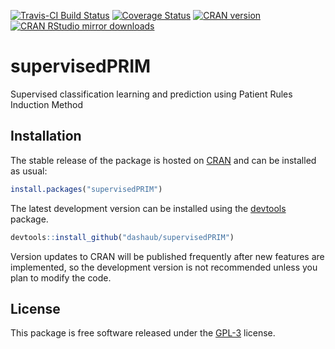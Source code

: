 [![Travis-CI Build Status](https://travis-ci.org/dashaub/supervisedPRIM.svg?branch=master)](https://travis-ci.org/dashaub/supervisedPRIM)
[![Coverage Status](https://coveralls.io/repos/github/dashaub/supervisedPRIM/badge.svg?branch=master)](https://coveralls.io/github/dashaub/supervisedPRIM?branch=master)
[![CRAN version](http://www.r-pkg.org/badges/version/supervisedPRIM)](http://www.r-pkg.org/pkg/supervisedPRIM)
[![CRAN RStudio mirror downloads](http://cranlogs.r-pkg.org/badges/supervisedPRIM)](http://www.r-pkg.org/pkg/supervisedPRIM)

# supervisedPRIM
Supervised classification learning and prediction using Patient Rules Induction Method

## Installation
The stable release of the package is hosted on [CRAN](https://cran.r-project.org/web/packages/supervisedPRIM/index.html) and can be installed as usual:
````r
install.packages("supervisedPRIM")
````

The latest development version can be installed using the [devtools](https://cran.r-project.org/web/packages/devtools/index.html) package.
```r
devtools::install_github("dashaub/supervisedPRIM")
```
Version updates to CRAN will be published frequently after new features are implemented, so the development version is not recommended unless you plan to modify the code.

## License
This package is free software released under the [GPL-3](http://www.gnu.org/licenses/gpl-3.0.en.html) license.
